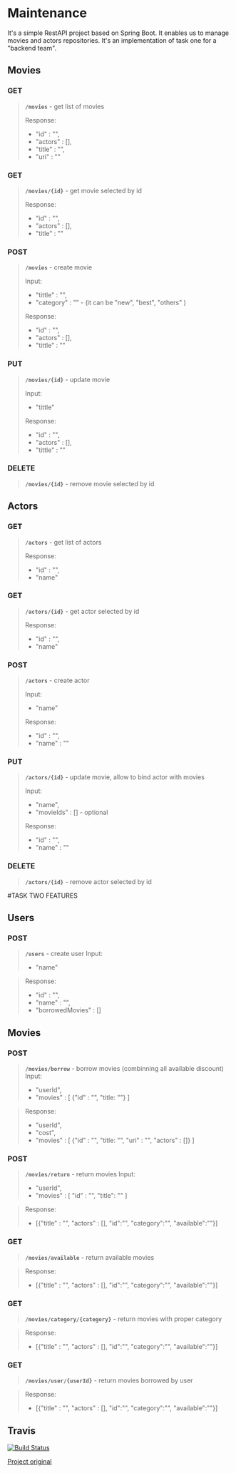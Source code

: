 # Maintenance
It's a simple RestAPI project based on Spring Boot. It enables us to manage movies and actors repositories. It's an implementation of task one for a "backend team". 


Movies
-------
### GET
>**`/movies`** - get list of movies
>
> Response:
>- "id" : "",
>- "actors" : [], 
>- "title" : "",
>- "uri" : ""

### GET
>**`/movies/{id}`** - get movie selected by id
>
> Response:
>- "id" : "",
>- "actors" : [], 
>- "title" : ""

### POST
>**`/movies`** - create movie
>
> Input:
>- "tittle" : "",
>- "category" : "" - (it can be "new", "best", "others" )
>
> Response:
>- "id" : "",
>- "actors" : [], 
>- "tittle" : ""

### PUT
>**`/movies/{id}`** - update movie
>
> Input:
>- "tittle"
>
> Response:
>- "id" : "",
>- "actors" : [], 
>- "tittle" : ""

### DELETE
>**`/movies/{id}`** - remove movie selected by id


Actors
-------
### GET
>**`/actors`** - get list of actors
>
> Response:
>- "id" : "",
>- "name"

### GET
>**`/actors/{id}`** - get actor selected by id
>
> Response:
>- "id" : "",
>- "name"

### POST
>**`/actors`** - create actor
>
> Input:
>- "name"
>
> Response:
>- "id" : "",
>- "name" : ""

### PUT
>**`/actors/{id}`** - update movie, allow to bind actor with movies
>
> Input:
>- "name",
>- "movieIds" : [] - optional
>
> Response:
>- "id" : "",
>- "name" : ""

### DELETE
>**`/actors/{id}`** - remove actor selected by id



#TASK TWO FEATURES

Users
-------
### POST
>**`/users`** - create user
> Input:
>- "name"

> Response:
>- "id" : "",
>- "name" : "",
>- "borrowedMovies" : []

Movies
-------
### POST
>**`/movies/borrow`** - borrow movies (combinning all available discount) 
> Input:
>- "userId",
>- "movies" : [
    {"id" : "",
    "title: ""}
  ]

> Response:
>- "userId",
>- "cost", 
>- "movies" : [
    {"id" : "",
    "title: "",
    "uri" : "",
    "actors" : []}
  ]
  
### POST
>**`/movies/return`** - return movies
> Input:
>- "userId",
>- "movies" : [
    "id" : "",
    "title": ""
  ]
  
> Response: 
>- [{"title" : "", "actors" : [], "id":"", "category":"", "available":""}]

### GET
>**`/movies/available`** - return available movies

> Response: 
>- [{"title" : "", "actors" : [], "id":"", "category":"", "available":""}]

### GET
>**`/movies/category/{category}`** - return movies with proper category

> Response: 
>- [{"title" : "", "actors" : [], "id":"", "category":"", "available":""}]

### GET
>**`/movies/user/{userId}`** - return movies borrowed by user

> Response: 
>- [{"title" : "", "actors" : [], "id":"", "category":"", "available":""}]


## Travis

[![Build Status](https://travis-ci.org/leojaimesson/maintenance-project.svg?branch=master)](https://travis-ci.org/leojaimesson/maintenance-project)


[Project original](https://github.com/macieg-b/Patronage_RestAPI_SpringBoot)
